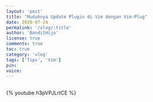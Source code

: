 ```yaml
---
layout: 'post'
title: "Mudahnya Update Plugin di Vim dengan Vim-Plug"
date: 2020-07-24
permalink: '/vlog/:title'
author: 'BanditHijo'
license: true
comments: true
toc: true
category: 'vlog'
tags: ['Tips', 'Vim']
pin:
voice:
---
```


<div style="margin-top:30px;"></div>

{% youtube h3pVPJLrtCE %}

